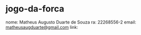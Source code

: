 # jogo-da-forca
nome: Matheus Augusto Duarte de Souza
ra: 22268556-2
email: matheusaugduarte@gmail.com
link:
